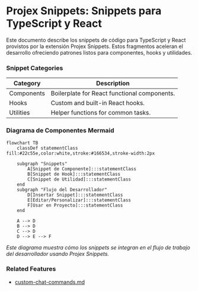 
# Projex Snippets: Snippets para TypeScript y React

Este documento describe los snippets de código para TypeScript y React provistos por la extensión Projex Snippets. Estos fragmentos aceleran el desarrollo ofreciendo patrones listos para componentes, hooks y utilidades.

### Snippet Categories

| Category   | Description                                  |
| ---------- | -------------------------------------------- |
| Components | Boilerplate for React functional components. |
| Hooks      | Custom and built-in React hooks.             |
| Utilities  | Helper functions for common tasks.           |

### Diagrama de Componentes Mermaid

```mermaid
flowchart TB
    classDef statementClass fill:#22c55e,color:white,stroke:#166534,stroke-width:2px

    subgraph "Snippets"
        A[Snippet de Componente]:::statementClass
        B[Snippet de Hook]:::statementClass
        C[Snippet de Utilidad]:::statementClass
    end
    subgraph "Flujo del Desarrollador"
        D[Insertar Snippet]:::statementClass
        E[Editar/Personalizar]:::statementClass
        F[Usar en Proyecto]:::statementClass
    end

    A --> D
    B --> D
    C --> D
    D --> E --> F
```

*Este diagrama muestra cómo los snippets se integran en el flujo de trabajo del desarrollador usando Projex Snippets.*

### Related Features

- [custom-chat-commands.md](./custom-chat-commands.md)